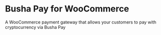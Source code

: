 # Busha Pay for WooCommerce
A WooCommerce payment gateway that allows your customers to pay with cryptocurrency via Busha Pay
